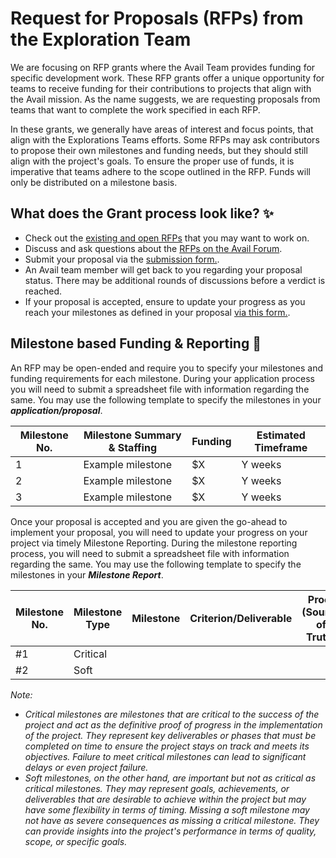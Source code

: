 # Request for Proposals (RFPs) from the Exploration Team

We are focusing on RFP grants where the Avail Team provides funding for specific development work. These RFP grants offer a unique opportunity for teams to receive funding for their contributions to projects that align with the Avail mission. As the name suggests, we are requesting proposals from teams that want to complete the work specified in each RFP.

In these grants, we generally have areas of interest and focus points, that align with the Explorations Teams efforts. Some RFPs may ask contributors to propose their own milestones and funding needs, but they should still align with the project's goals. To ensure the proper use of funds, it is imperative that teams adhere to the scope outlined in the RFP. Funds will only be distributed on a milestone basis.

## What does the Grant process look like? ✨
  - Check out the [existing and open RFPs](../RFPs) that you may want to work on.
  - Discuss and ask questions about the [RFPs on the Avail Forum](https://forum.availproject.org/c/research-and-explorations/rfp-discussion/27). 
  - Submit your proposal via the [submission form.](https://airtable.com/app3uGEo7mZ5jbIfW/shrMMQEmNgmcMyuHJ).
  - An Avail team member will get back to you regarding your proposal status. There may be additional rounds of discussions before a verdict is reached.
  - If your proposal is accepted, ensure to update your progress as you reach your milestones as defined in your proposal [via this form.](https://airtable.com/app3uGEo7mZ5jbIfW/shrqDl4UIcpnEKmTH).


## Milestone based Funding & Reporting 💫

An RFP may be open-ended and require you to specify your milestones and funding requirements for each milestone. During your application process you will need to submit a spreadsheet file with information regarding the same. You may use the following template to specify the milestones in your **_application/proposal_**.

| Milestone No. | Milestone Summary & Staffing | Funding | Estimated Timeframe |
| --- | --- | --- | --- |
| 1 | Example milestone | $X | Y weeks |
| 2 | Example milestone | $X | Y weeks |
| 3 | Example milestone | $X | Y weeks |

Once your proposal is accepted and you are given the go-ahead to implement your proposal, you will need to update your progress on your project via timely Milestone Reporting. During the milestone reporting process, you will need to submit a spreadsheet file with information regarding the same. You may use the following template to specify the milestones in your **_Milestone Report_**.

| Milestone No. | Milestone Type | Milestone | Criterion/Deliverable | Proof (Source of Truth) | Notes |
| --- | --- | --- | --- | --- | --- |
| #1 | Critical |  |  |  |  |
| #2 | Soft |  |  |  |  |


  _Note:_  
  - _Critical milestones are milestones that are critical to the success of the project and act as the definitive proof of progress in the implementation of the project. They represent key deliverables or phases that must be completed on time to ensure the project stays on track and meets its objectives. Failure to meet critical milestones can lead to significant delays or even project failure._
  - _Soft milestones, on the other hand, are important but not as critical as critical milestones. They may represent goals, achievements, or deliverables that are desirable to achieve within the project but may have some flexibility in terms of timing. Missing a soft milestone may not have as severe consequences as missing a critical milestone.  They can provide insights into the project's performance in terms of quality, scope, or specific goals._
